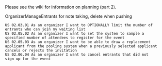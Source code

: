 Please see the wiki for information on planning (part 2).


OrganizerManageEntrants
for note taking, delete when pushing


    US 02.03.01 As an organizer I want to OPTIONALLY limit the number of entrants who can join my waiting list
    US 02.05.02 As an organizer I want to set the system to sample a specified number of attendees to register for the event
    US 02.05.03 As an organizer I want to be able to draw a replacement applicant from the pooling system when a previously selected applicant cancels or rejects the invitation
    US 02.06.04 As an organizer I want to cancel entrants that did not sign up for the event



